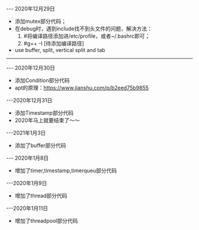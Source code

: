 --- 2020年12月29日
- 添加mutex部分代码；
- 在debug时，遇到include找不到头文件的问题，解决方法：
   1. #将编译路径添加进/etc/profile，或者~/.bashrc即可；
   2. #g++ -I [待添加编译路径]
- use buffer, split, vertical split and tab

--------

--- 2020年12月30日
- 添加Condition部分代码
- apt的原理：https://www.jianshu.com/p/b2eed75b9855

---2020年12月31日
- 添加Timestamp部分代码
- 2020年马上就要结束了～～

---2021年1月3日
- 添加了buffer部分代码

--- 2020年1月8日
- 增加了timer,timestamp,timerqueu部分代码

---2020年1月9日
- 增加了thread部分代码

---2020年1月11日
- 增加了threadpool部分代码

